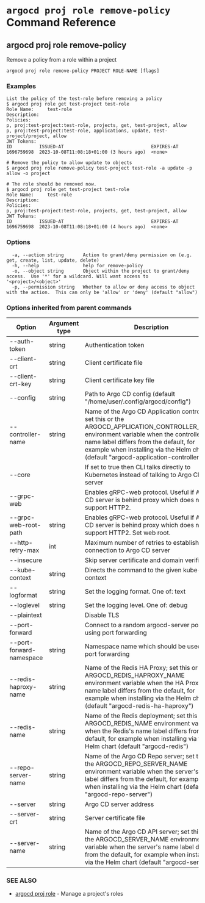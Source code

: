 # `argocd proj role remove-policy` Command Reference

## argocd proj role remove-policy

Remove a policy from a role within a project

```
argocd proj role remove-policy PROJECT ROLE-NAME [flags]
```

### Examples

```
List the policy of the test-role before removing a policy
$ argocd proj role get test-project test-role
Role Name:     test-role
Description:
Policies:
p, proj:test-project:test-role, projects, get, test-project, allow
p, proj:test-project:test-role, applications, update, test-project/project, allow
JWT Tokens:
ID          ISSUED-AT                                EXPIRES-AT
1696759698  2023-10-08T11:08:18+01:00 (3 hours ago)  <none>

# Remove the policy to allow update to objects
$ argocd proj role remove-policy test-project test-role -a update -p allow -o project

# The role should be removed now.
$ argocd proj role get test-project test-role
Role Name:     test-role
Description:
Policies:
p, proj:test-project:test-role, projects, get, test-project, allow
JWT Tokens:
ID          ISSUED-AT                                EXPIRES-AT
1696759698  2023-10-08T11:08:18+01:00 (4 hours ago)  <none>

```

### Options

```
  -a, --action string       Action to grant/deny permission on (e.g. get, create, list, update, delete)
  -h, --help                help for remove-policy
  -o, --object string       Object within the project to grant/deny access.  Use '*' for a wildcard. Will want access to '<project>/<object>'
  -p, --permission string   Whether to allow or deny access to object with the action.  This can only be 'allow' or 'deny' (default "allow")
```

### Options inherited from parent commands

| Option | Argument type | Description |
| ---------------- | ------ | ---- |
| --auth-token | string | Authentication token |
| --client-crt | string | Client certificate file |
| --client-crt-key | string | Client certificate key file |
| --config | string | Path to Argo CD config (default "/home/user/.config/argocd/config") |
| --controller-name | string | Name of the Argo CD Application controller; set this or the ARGOCD_APPLICATION_CONTROLLER_NAME environment variable when the controller's name label differs from the default, for example when installing via the Helm chart (default "argocd-application-controller") |
| --core | |If set to true then CLI talks directly to Kubernetes instead of talking to Argo CD API server |
| --grpc-web | |Enables gRPC-web protocol. Useful if Argo CD server is behind proxy which does not support HTTP2. |
| --grpc-web-root-path | string | Enables gRPC-web protocol. Useful if Argo CD server is behind proxy which does not support HTTP2. Set web root. |
| --http-retry-max | int | Maximum number of retries to establish http connection to Argo CD server |
| --insecure | |Skip server certificate and domain verification |
| --kube-context | string | Directs the command to the given kube-context |
| --logformat | string | Set the logging format. One of: text|json (default "text") |
| --loglevel | string | Set the logging level. One of: debug|info|warn|error (default "info") |
| --plaintext | |Disable TLS |
| --port-forward | |Connect to a random argocd-server port using port forwarding |
| --port-forward-namespace | string | Namespace name which should be used for port forwarding |
| --redis-haproxy-name | string | Name of the Redis HA Proxy; set this or the ARGOCD_REDIS_HAPROXY_NAME environment variable when the HA Proxy's name label differs from the default, for example when installing via the Helm chart (default "argocd-redis-ha-haproxy") |
| --redis-name | string | Name of the Redis deployment; set this or the ARGOCD_REDIS_NAME environment variable when the Redis's name label differs from the default, for example when installing via the Helm chart (default "argocd-redis") |
| --repo-server-name | string | Name of the Argo CD Repo server; set this or the ARGOCD_REPO_SERVER_NAME environment variable when the server's name label differs from the default, for example when installing via the Helm chart (default "argocd-repo-server") |
| --server | string | Argo CD server address |
| --server-crt | string | Server certificate file |
| --server-name | string | Name of the Argo CD API server; set this or the ARGOCD_SERVER_NAME environment variable when the server's name label differs from the default, for example when installing via the Helm chart (default "argocd-server") |

### SEE ALSO

* [argocd proj role](argocd_proj_role.md)	 - Manage a project's roles


